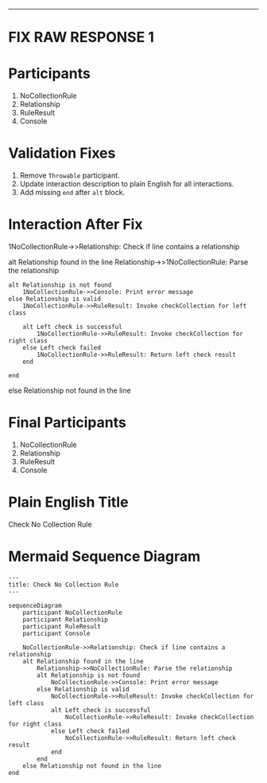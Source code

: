 ----
# FIX RAW RESPONSE 1
# Participants

1. NoCollectionRule
2. Relationship
3. RuleResult
4. Console

# Validation Fixes

1. Remove `Throwable` participant.
2. Update interaction description to plain English for all interactions.
3. Add missing `end` after `alt` block.

# Interaction After Fix

1NoCollectionRule->>Relationship: Check if line contains a relationship

alt Relationship found in the line
    Relationship->>1NoCollectionRule: Parse the relationship

    alt Relationship is not found
        1NoCollectionRule->>Console: Print error message
    else Relationship is valid
        1NoCollectionRule->>RuleResult: Invoke checkCollection for left class

        alt Left check is successful
            1NoCollectionRule->>RuleResult: Invoke checkCollection for right class
        else Left check failed
            1NoCollectionRule->>RuleResult: Return left check result
        end

    end
else Relationship not found in the line

# Final Participants

1. NoCollectionRule
2. Relationship
3. RuleResult
4. Console

# Plain English Title

Check No Collection Rule

# Mermaid Sequence Diagram

```mermaid
---
title: Check No Collection Rule
---

sequenceDiagram
    participant NoCollectionRule
    participant Relationship
    participant RuleResult
    participant Console
    
    NoCollectionRule->>Relationship: Check if line contains a relationship
    alt Relationship found in the line
        Relationship->>NoCollectionRule: Parse the relationship
        alt Relationship is not found
            NoCollectionRule->>Console: Print error message
        else Relationship is valid
            NoCollectionRule->>RuleResult: Invoke checkCollection for left class
            alt Left check is successful
                NoCollectionRule->>RuleResult: Invoke checkCollection for right class
            else Left check failed
                NoCollectionRule->>RuleResult: Return left check result
            end
        end
    else Relationship not found in the line
end
```